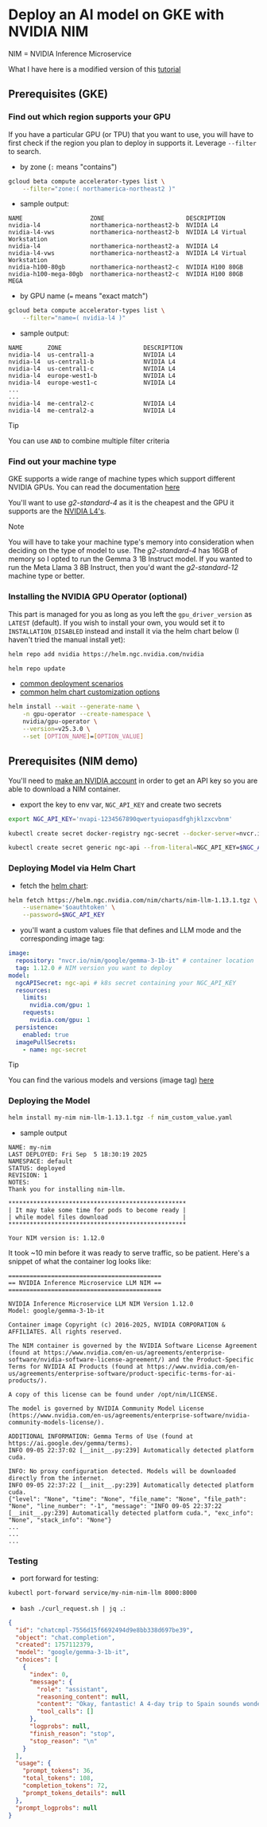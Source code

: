 # Deploy an AI model on GKE with NVIDIA NIM

NIM = NVIDIA Inference Microservice

What I have here is a modified version of this [tutorial](https://docs.nvidia.com/nim/large-language-models/latest/deploy-helm.html)


## Prerequisites (GKE)
### Find out which region supports your GPU
If you have a particular GPU (or TPU) that you want to use, you will have to first check if the region you plan to deploy in supports it. Leverage `--filter` to search.

- by zone (`:` means "contains")
```sh
gcloud beta compute accelerator-types list \
    --filter="zone:( northamerica-northeast2 )"
```
- sample output:
```console
NAME                   ZONE                       DESCRIPTION
nvidia-l4              northamerica-northeast2-b  NVIDIA L4
nvidia-l4-vws          northamerica-northeast2-b  NVIDIA L4 Virtual Workstation
nvidia-l4              northamerica-northeast2-a  NVIDIA L4
nvidia-l4-vws          northamerica-northeast2-a  NVIDIA L4 Virtual Workstation
nvidia-h100-80gb       northamerica-northeast2-c  NVIDIA H100 80GB
nvidia-h100-mega-80gb  northamerica-northeast2-c  NVIDIA H100 80GB MEGA
```

- by GPU name (`=` means "exact match")
```sh
gcloud beta compute accelerator-types list \
    --filter="name=( nvidia-l4 )"
```
- sample output:
```console
NAME       ZONE                       DESCRIPTION
nvidia-l4  us-central1-a              NVIDIA L4
nvidia-l4  us-central1-b              NVIDIA L4
nvidia-l4  us-central1-c              NVIDIA L4
nvidia-l4  europe-west1-b             NVIDIA L4
nvidia-l4  europe-west1-c             NVIDIA L4
...
...
nvidia-l4  me-central2-c              NVIDIA L4
nvidia-l4  me-central2-a              NVIDIA L4
```

> [!TIP]
> You can use `AND` to combine multiple filter criteria


### Find out your machine type
GKE supports a wide range of machine types which support different NVIDIA GPUs.  You can read the documentation [here](https://cloud.google.com/compute/docs/accelerator-optimized-machines)

You'll want to use *g2-standard-4* as it is the cheapest and the GPU it supports are the [NVIDIA L4's](https://cloud.google.com/compute/docs/gpus#l4-gpus).

> [!NOTE]
> You will have to take your machine type's memory into consideration when deciding on the type of model to use.  The *g2-standard-4* has 16GB of memory so I opted to run the Gemma 3 1B Instruct model. If you wanted to run the Meta Llama 3 8B Instruct, then you'd want the *g2-standard-12* machine type or better.


### Installing the NVIDIA GPU Operator (optional)
This part is managed for you as long as you left the `gpu_driver_version` as `LATEST` (default).  If you wish to install your own, you would set it to `INSTALLATION_DISABLED` instead and install it via the helm chart below (I haven't tried the manual install yet):
```sh
helm repo add nvidia https://helm.ngc.nvidia.com/nvidia

helm repo update
```

- [common deployment scenarios](https://docs.nvidia.com/datacenter/cloud-native/gpu-operator/latest/getting-started.html#common-deployment-scenarios)
- [common helm chart customization options](https://docs.nvidia.com/datacenter/cloud-native/gpu-operator/latest/getting-started.html#common-chart-customization-options)

```sh
helm install --wait --generate-name \
    -n gpu-operator --create-namespace \
    nvidia/gpu-operator \
    --version=v25.3.0 \
    --set [OPTION_NAME]=[OPTION_VALUE]
```


## Prerequisites (NIM demo)
You'll need to [make an NVIDIA account](https://build.nvidia.com/) in order to get an API key so you are able to download a NIM container. 

- export the key to env var, `NGC_API_KEY` and create two secrets 
```sh
export NGC_API_KEY='nvapi-1234567890qwertyuiopasdfghjklzxcvbnm'

kubectl create secret docker-registry ngc-secret --docker-server=nvcr.io --docker-username='$oauthtoken' --docker-password=$NGC_API_KEY

kubectl create secret generic ngc-api --from-literal=NGC_API_KEY=$NGC_API_KEY
```

### Deploying Model via Helm Chart
- fetch the [helm chart](https://catalog.ngc.nvidia.com/orgs/nim/helm-charts/nim-llm):
```sh
helm fetch https://helm.ngc.nvidia.com/nim/charts/nim-llm-1.13.1.tgz \
    --username='$oauthtoken' \
    --password=$NGC_API_KEY
```

- you'll want a custom values file that defines and LLM mode and the corresponding image tag:
```yaml
image:
  repository: "nvcr.io/nim/google/gemma-3-1b-it" # container location
  tag: 1.12.0 # NIM version you want to deploy
model:
  ngcAPISecret: ngc-api # k8s secret containing your NGC_API_KEY
  resources:
    limits:
      nvidia.com/gpu: 1
    requests:
      nvidia.com/gpu: 1
  persistence:
    enabled: true
  imagePullSecrets:
    - name: ngc-secret
```

> [!TIP]
> You can find the various models and versions (image tag) [here](https://docs.nvidia.com/nim/large-language-models/latest/supported-models.html#optimized-models)


### Deploying the Model
```sh
helm install my-nim nim-llm-1.13.1.tgz -f nim_custom_value.yaml
```

- sample output
```console
NAME: my-nim
LAST DEPLOYED: Fri Sep  5 18:30:19 2025
NAMESPACE: default
STATUS: deployed
REVISION: 1
NOTES:
Thank you for installing nim-llm.

**************************************************
| It may take some time for pods to become ready |
| while model files download                     |
**************************************************

Your NIM version is: 1.12.0
```

It took ~10 min before it was ready to serve traffic, so be patient.  Here's a snippet of what the container log looks like:
```console
===========================================
== NVIDIA Inference Microservice LLM NIM ==
===========================================

NVIDIA Inference Microservice LLM NIM Version 1.12.0
Model: google/gemma-3-1b-it

Container image Copyright (c) 2016-2025, NVIDIA CORPORATION & AFFILIATES. All rights reserved.

The NIM container is governed by the NVIDIA Software License Agreement (found at https://www.nvidia.com/en-us/agreements/enterprise-software/nvidia-software-license-agreement/) and the Product-Specific Terms for NVIDIA AI Products (found at https://www.nvidia.com/en-us/agreements/enterprise-software/product-specific-terms-for-ai-products/).

A copy of this license can be found under /opt/nim/LICENSE.

The model is governed by NVIDIA Community Model License (https://www.nvidia.com/en-us/agreements/enterprise-software/nvidia-community-models-license/).

ADDITIONAL INFORMATION: Gemma Terms of Use (found at https://ai.google.dev/gemma/terms).
INFO 09-05 22:37:02 [__init__.py:239] Automatically detected platform cuda.

INFO: No proxy configuration detected. Models will be downloaded directly from the internet.
INFO 09-05 22:37:22 [__init__.py:239] Automatically detected platform cuda.
{"level": "None", "time": "None", "file_name": "None", "file_path": "None", "line_number": "-1", "message": "INFO 09-05 22:37:22 [__init__.py:239] Automatically detected platform cuda.", "exc_info": "None", "stack_info": "None"}
...
...
...
```

### Testing
- port forward for testing:
```sh
kubectl port-forward service/my-nim-nim-llm 8000:8000
```

- `bash ./curl_request.sh | jq .`:
```json
{
  "id": "chatcmpl-7556d15f6692494d9e8bb338d697be39",
  "object": "chat.completion",
  "created": 1757112379,
  "model": "google/gemma-3-1b-it",
  "choices": [
    {
      "index": 0,
      "message": {
        "role": "assistant",
        "reasoning_content": null,
        "content": "Okay, fantastic! A 4-day trip to Spain sounds wonderful – it’s a really diverse country with so much to offer. To help me create the *perfect* itinerary for you, let’s narrow things down a bit. But first, let’s start with some general ideas and then we can delve deeper based on your interests!",
        "tool_calls": []
      },
      "logprobs": null,
      "finish_reason": "stop",
      "stop_reason": "\n"
    }
  ],
  "usage": {
    "prompt_tokens": 36,
    "total_tokens": 108,
    "completion_tokens": 72,
    "prompt_tokens_details": null
  },
  "prompt_logprobs": null
}
```
